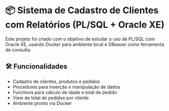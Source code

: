 # 📦 Sistema de Cadastro de Clientes com Relatórios (PL/SQL + Oracle XE)

Este projeto foi criado com o objetivo de estudar o uso de PL/SQL com Oracle XE, usando Docker para ambiente local e DBeaver como ferramenta de consulta.

## 🛠 Funcionalidades
- Cadastro de clientes, produtos e pedidos
- Procedures para inserção e manipulação de dados
- Functions para cálculo de idade e total de pedido
- View de total de pedidos por cliente
- Ambiente pronto via Docker


